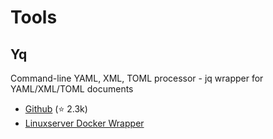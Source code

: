 Tools
=====

## Yq

Command-line YAML, XML, TOML processor - jq wrapper for YAML/XML/TOML documents

- [Github](https://github.com/kislyuk/yq) (⭐ 2.3k)
- [Linuxserver Docker Wrapper](https://hub.docker.com/r/linuxserver/yq)
